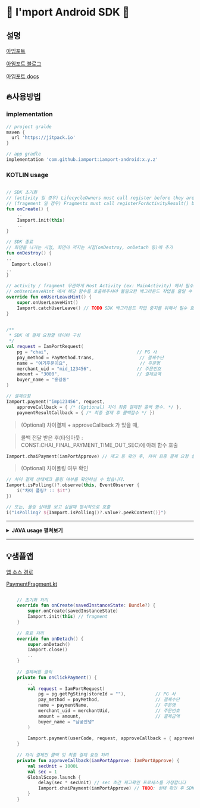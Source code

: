 # :seedling: I'mport Android SDK :seedling:


## 설명
[아임포트][1]

[아임포트 블로그][2]

[아임포트 docs][3]

[1]: https://www.iamport.kr/
[2]: http://blog.iamport.kr/
[3]: https://docs.iamport.kr/?lang=ko

## :fire:사용방법

### implementation
```gradle
// project gralde
maven {
  url 'https://jitpack.io'
}
```
```gradle
// app gradle
implementation 'com.github.iamport:iamport-android:x.y.z'
```


### KOTLIN usage
```kotlin

// SDK 초기화
// (activity 일 경우) LifecycleOwners must call register before they are STARTED.
// (fragement 일 경우) Fragments must call registerForActivityResult() before they are created (i.e. initialization, onAttach(), or onCreate())
fun onCreate() {
    ..
    Iamport.init(this)
    ..
}

// SDK 종료
// 화면을 나가는 시점, 화면이 꺼지는 시점(onDestroy, onDetach 등)에 추가
fun onDestroy() {
..
  Iamport.close() 
..
}

// activity / fragment 무관하게 Host Activity (ex: MainActivity) 에서 필수로 호출 해주세요.
// onUserLeaveHint 에서 해당 함수를 호출해주셔야 불필요한 백그라운드 작업을 줄일 수 있습니다.
override fun onUserLeaveHint() {
    super.onUserLeaveHint()
    Iamport.catchUserLeave() // TODO SDK 백그라운드 작업 중지를 위해서 필수 호출!
}
    

/**
 * SDK 에 결제 요청할 데이터 구성
 */
val request = IamPortRequest(
    pg = "chai",                                 // PG 사
    pay_method = PayMethod.trans,                 // 결제수단
    name = "여기주문이요",                           // 주문명
    merchant_uid = "mid_123456",                 // 주문번호
    amount = "3000",                             // 결제금액
    buyer_name = "홍길동"
)

// 결제요청
Iamport.payment("imp123456", request,
    approveCallback = { /* (Optional) 차이 최종 결제전 콜백 함수. */ },
    paymentResultCallback = { /* 최종 결제 후 콜백함수 */ })

```

> (Optional) 차이결제 + approveCallback 가 있을 때, 

> 콜백 전달 받은 후(타임아웃 : CONST.CHAI_FINAL_PAYMENT_TIME_OUT_SEC)에 아래 함수 호출
```kotlin
Iamport.chaiPayment(iamPortApprove) // 재고 등 확인 후, 차이 최종 결제 요청 실행.
```

> (Optional) 차이폴링 여부 확인
```kotlin
// 차이 결제 상태체크 폴링 여부를 확인하실 수 있습니다.
Iamport.isPolling()?.observe(this, EventObserver {
    i("차이 폴링? :: $it")
})

// 또는, 폴링 상태를 보고 싶을때 명시적으로 호출
i("isPolling? ${Iamport.isPolling()?.value?.peekContent()}")
```

---

<details>
<summary><strong>JAVA usage 펼쳐보기</strong></summary>

### java usage
```java

public void onCreate() {
  Iamport.INSTANCE.init(this);
}

public void onDeatroy() {
  Iamport.INSTANCE.close();
}

IamPortRequest request
        = IamPortRequest.builder()
        .pg("chai")
        .pay_method(PayMethod.trans)
        .name("여기주문이요")
        .merchant_uid("mid_123456")
        .amount("3000")
        .buyer_name("홍길동").build();
                    

Iamport.INSTANCE.payment("imp123456", request, 
        iamPortApprove -> {
    // (Optional) 차이 최종 결제전 콜백 함수.
    return Unit.INSTANCE;
}, iamPortResponse -> {
    // 최종 결제 후 콜백함수
    return Unit.INSTANCE;
});
```

> (Optional) 차이결제 + approveCallback 가 있을 때, 

> 콜백 전달 받은 후(타임아웃 : CONST.CHAI_FINAL_PAYMENT_TIME_OUT_SEC)에 아래 함수 호출
```java
Iamport.INSTANCE.chaiPayment(iamPortApprove) // 재고 등 확인 후, 차이 최종 결제 요청 실행.
```

> 자바 프로젝트에선 kotin stblib 추가가 필요합니다
[$코틀린_버전][4]

```gradle 
implementation "org.jetbrains.kotlin:kotlin-stdlib:$코틀린_버전"
```

[4]: https://mvnrepository.com/artifact/org.jetbrains.kotlin/kotlin-stdlib

</details>

---

## :bulb:샘플앱
[앱 소스 경로](./app)

[PaymentFragment.kt](./app/src/main/java/com/iamport/sampleapp/ui/PaymentFragment.kt)

```kotlin

    // 초기화 처리
    override fun onCreate(savedInstanceState: Bundle?) {
        super.onCreate(savedInstanceState)
        Iamport.init(this) // fragment
    }
    
    // 종료 처리
    override fun onDetach() {
        super.onDetach()
        Iamport.close()
        ..
    }
    
    // 결제버튼 클릭
    private fun onClickPayment() {
        ..
        val request = IamPortRequest(
            pg = pg.getPgSting(storeId = ""),           // PG 사
            pay_method = payMethod,                     // 결제수단
            name = paymentName,                         // 주문명
            merchant_uid = merchantUid,                 // 주문번호
            amount = amount,                            // 결제금액
            buyer_name = "남궁안녕"
        )
        
        Iamport.payment(userCode, request, approveCallback = { approveCallback(it) }, paymentResultCallback = { callBackListener.result(it) })
    }
    
    // 차이 결제전 콜백 및 최종 결제 요청 처리
    private fun approveCallback(iamPortApprove: IamPortApprove) {
        val secUnit = 1000L
        val sec = 1
        GlobalScope.launch {
            delay(sec * secUnit) // sec 초간 재고확인 프로세스를 가정합니다
            Iamport.chaiPayment(iamPortApprove) // TODO: 상태 확인 후 SDK 에 최종결제 요청
        }
    }
```




